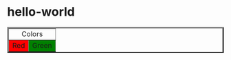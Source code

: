 # hello-world
<!DOCTYPE html>
<html>
<head>
<title> Table </title> 
</head>
<body>
<table border="3">
  <tr> <td colspan="2" align="center"> Colors </td> </tr>
  <tr> 
    <td bgcolor="red"> Red </td>
    <td bgcolor="green"> Green </td>
  </tr>
</table> 
</body>
</html>



